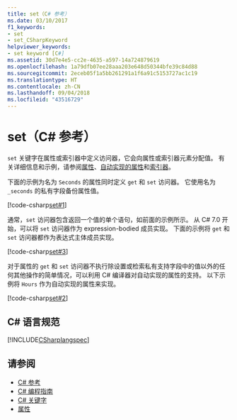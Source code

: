 ```yaml
---
title: set（C# 参考）
ms.date: 03/10/2017
f1_keywords:
- set
- set_CSharpKeyword
helpviewer_keywords:
- set keyword [C#]
ms.assetid: 30d7e4e5-cc2e-4635-a597-14a724879619
ms.openlocfilehash: 1a79dfb07ee28aaa203e648d50344bfe39c84d88
ms.sourcegitcommit: 2eceb05f1a5bb261291a1f6a91c5153727ac1c19
ms.translationtype: HT
ms.contentlocale: zh-CN
ms.lasthandoff: 09/04/2018
ms.locfileid: "43516729"
---
```

# <a name="set-c-reference"></a>set（C# 参考）
`set` 关键字在属性或索引器中定义访问器，它会向属性或索引器元素分配值。 有关详细信息和示例，请参阅[属性](../../../csharp/programming-guide/classes-and-structs/properties.md)、[自动实现的属性](../../../csharp/programming-guide/classes-and-structs/auto-implemented-properties.md)和[索引器](../../../csharp/programming-guide/indexers/index.md)。  
  
下面的示例为名为 `Seconds` 的属性同时定义 `get` 和 `set` 访问器。 它使用名为 `_seconds` 的私有字段备份属性值。  
 
 [!code-csharp[set#1](../../../../samples/snippets/csharp/language-reference/keywords/get/get-1.cs)]  

通常，`set` 访问器包含返回一个值的单个语句，如前面的示例所示。 从 C# 7.0 开始，可以将 `set` 访问器作为 expression-bodied 成员实现。 下面的示例将 `get` 和 `set` 访问器都作为表达式主体成员实现。

 [!code-csharp[set#3](../../../../samples/snippets/csharp/language-reference/keywords/get/get-3.cs)]   
    
对于属性的 `get` 和 `set` 访问器不执行除设置或检索私有支持字段中的值以外的任何其他操作的简单情况，可以利用 C# 编译器对自动实现的属性的支持。 以下示例将 `Hours` 作为自动实现的属性来实现。 
  
 [!code-csharp[set#2](../../../../samples/snippets/csharp/language-reference/keywords/get/get-2.cs)]  
    
## <a name="c-language-specification"></a>C# 语言规范  
 [!INCLUDE[CSharplangspec](~/includes/csharplangspec-md.md)]  
  
## <a name="see-also"></a>请参阅

- [C# 参考](../../../csharp/language-reference/index.md)  
- [C# 编程指南](../../../csharp/programming-guide/index.md)  
- [C# 关键字](../../../csharp/language-reference/keywords/index.md)  
- [属性](../../../csharp/programming-guide/classes-and-structs/properties.md)
